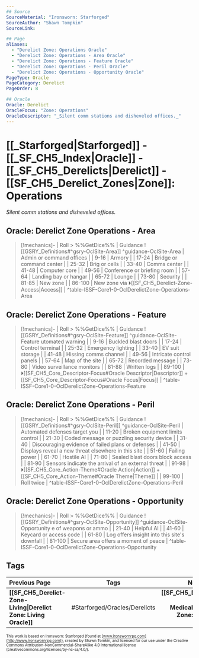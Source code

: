 ```yaml
---
## Source
SourceMaterial: "Ironsworn: Starforged"
SourceAuthor: "Shawn Tompkin"
SourceLink: 

## Page
aliases:
  - "Derelict Zone: Operations Oracle"
  - "Derelict Zone: Operations - Area Oracle"
  - "Derelict Zone: Operations - Feature Oracle"
  - "Derelict Zone: Operations - Peril Oracle"
  - "Derelict Zone: Operations - Opportunity Oracle"
PageType: Oracle
PageCategory: Derelict
PageOrder: 8

## Oracle
Oracle: Derelict
OracleFocus: "Zone: Operations"
OracleDescriptor: "_Silent comm stations and disheveled offices._"
---
```

# [[_Starforged|Starforged]] - [[_SF_CH5_Index|Oracle]] - [[_SF_CH5_Derelicts|Derelict]] - [[SF_CH5_Derelict_Zones|Zone]]: Operations
_Silent comm stations and disheveled offices._

## Oracle: Derelict Zone Operations - Area
> [!mechanics]- | Roll > %%GetDice%% | Guidance
> ![[GSRY_Definitions#^gsry-OclSite-Area]] ^guidance-OclSite-Area
[](GSRY_Definitions.md#^gsry-OclSite-Area)| Admin or command offices |
| 9-16 | Armory |
| 17-24 | Bridge or command center |
| 25-32 | Brig or cells |
| 33-40 | Comms center |
| 41-48 | Computer core |
| 49-56 | Conference or briefing room |
| 57-64 | Landing bay or hangar |
| 65-72 | Lounge |
| 73-80 | Security |
| 81-85 | New zone |
| 86-100 | New zone via ⏵[[SF_CH5_Derelict-Zone-Access\|Access]] |
^table-ISSF-Core1-0-OclDerelictZone-Operations-Area

## Oracle: Derelict Zone Operations - Feature
> [!mechanics]- | Roll > %%GetDice%% | Guidance
> ![[GSRY_Definitions#^gsry-OclSite-Feature]] ^guidance-OclSite-Feature
[](GSRY_Definitions.md#^gsry-OclSite-Feature)utomated warning |
| 9-16 | Buckled blast doors |
| 17-24 | Control terminal |
| 25-32 | Emergency lighting |
| 33-40 | EV suit storage |
| 41-48 | Hissing comms channel |
| 49-56 | Intricate control panels |
| 57-64 | Map of the site |
| 65-72 | Recorded message |
| 73-80 | Video surveillance monitors |
| 81-88 | Written logs |
| 89-100 | ⏵[[SF_CH5_Core_Descriptor-Focus#Oracle Descriptor\|Descriptor]] + [[SF_CH5_Core_Descriptor-Focus#Oracle Focus\|Focus]] |
^table-ISSF-Core1-0-OclDerelictZone-Operations-Feature

## Oracle: Derelict Zone Operations - Peril
> [!mechanics]- | Roll > %%GetDice%% | Guidance
> ![[GSRY_Definitions#^gsry-OclSite-Peril]] ^guidance-OclSite-Peril
[](GSRY_Definitions.md#^gsry-OclSite-Peril)| Automated defenses target you |
| 11-20 | Broken equipment limits control |
| 21-30 | Coded message or puzzling security device |
| 31-40 | Discouraging evidence of failed plans or defenses |
| 41-50 | Displays reveal a new threat elsewhere in this site |
| 51-60 | Failing power |
| 61-70 | Hostile AI |
| 71-80 | Sealed blast doors block access |
| 81-90 | Sensors indicate the arrival of an external threat |
| 91-98 | ⏵[[SF_CH5_Core_Action-Theme#Oracle Action\|Action]] + [[SF_CH5_Core_Action-Theme#Oracle Theme\|Theme]] |
| 99-100 | Roll twice |
^table-ISSF-Core1-0-OclDerelictZone-Operations-Peril

## Oracle: Derelict Zone Operations - Opportunity
> [!mechanics]- | Roll > %%GetDice%% | Guidance
> ![[GSRY_Definitions#^gsry-OclSite-Opportunity]] ^guidance-OclSite-Opportunity
[](GSRY_Definitions.md#^gsry-OclSite-Opportunity)e of weapons or ammo |
| 21-40 | Helpful AI |
| 41-60 | Keycard or access code |
| 61-80 | Log offers insight into this site's downfall |
| 81-100 | Secure area offers a moment of peace |
^table-ISSF-Core1-0-OclDerelictZone-Operations-Opportunity

## Tags
| Previous Page | Tags | Next Page |
|:--- |:---:| ---:|
| **[[SF_CH5_Derelict-Zone-Living\|Derelict Zone: Living Oracle]]** | #Starforged/Oracles/Derelicts | **[[SF_CH5_Derelict-Zone-Medical\|Derelict Zone: Medical Oracle]]** |

<font size=-2>This work is based on Ironsworn: Starforged (found at [www.ironswornrpg.com](http://www.ironswornrpg.com)), created by Shawn Tomkin, and licensed for our use under the Creative Commons Attribution-NonCommercial-ShareAlike 4.0 International license  (creativecommons.org/licenses/by-nc-sa/4.0/).</font>